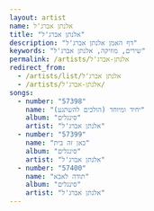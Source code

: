 ```yaml
---
layout: artist
name: אלנתן אברג'ל
title: "אלנתן אברג'ל"
description: "דף האמן אלנתן אברג'ל"
keywords: "שירים, מוזיקה, אלנתן אברג'ל"
permalink: /artists/אלנתן-אברג'ל
redirect_from:
  - /artists/list/אלנתן אברג'ל
  - /artists/אלנתן-אברג'ל/
songs:
  - number: "57398"
    name: "יחיד ומיוחד (הולכים להשתגע)"
    album: "סינגלים"
    artist: "אלנתן אברג'ל"
  - number: "57399"
    name: "כאן זה בית"
    album: "סינגלים"
    artist: "אלנתן אברג'ל"
  - number: "57400"
    name: "תודה לאבא"
    album: "סינגלים"
    artist: "אלנתן אברג'ל"
---
```

